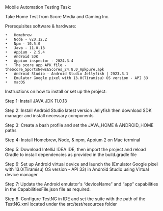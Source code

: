 Mobile Automation Testing Task:

Take Home Test from Score Media and Gaming Inc.

Prerequisites software & hardware:

	•	Homebrew
	•	Node - v20.12.2
	•	Npm - 10.5.0
	•	Java - 11.0.13
	•	Appium - 2.5.4
	•	Android SDK
	•	Appium inspector - 2024.3.4
	•	The score app APK file - theScore_SportsNews&Scores_24.8.0_Apkpure.apk
	•	Android Studio - Android Studio Jellyfish | 2023.3.1
	•	Emulator Google pixel with 13.0(Tiramisu) OS version - API 33
	•	macOS


Instructions on how to install or set up the project:

Step 1: Install JAVA JDK 11.0.13

Step 2: Install Android Studio latest version Jellyfish then download SDK manager and install necessary components

Step 3: Create a bash profile and set the JAVA_HOME & ANDROID_HOME paths

Step 4: Install Homebrew, Node, & npm, Appium 2 on Mac terminal

Step 5: Download IntelliJ IDEA IDE, then import the project and reload Gradle to install dependencies as provided in the build.gradle file

Step 6: Set up Android virtual device and launch the (Emulator Google pixel with 13.0(Tiramisu) OS version - API 33) in Android Studio using Virtual device manager

Step 7: Update the Android emulator's “deviceName” and “app” capabilities in the CapabilitiesFile.json file as required.

Step 8: Configure TestNG in IDE and set the suite with the path of the TestNG.xml located under the src/test/resources folder  <class name="Test.TheScoreTask"/>


 
